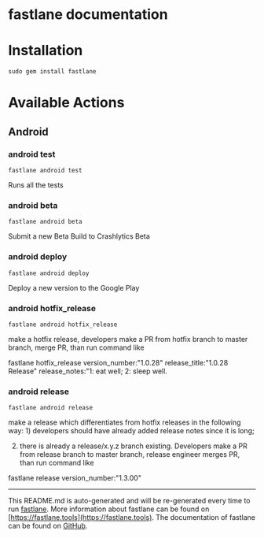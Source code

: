 fastlane documentation
================
# Installation
```
sudo gem install fastlane
```
# Available Actions
## Android
### android test
```
fastlane android test
```
Runs all the tests
### android beta
```
fastlane android beta
```
Submit a new Beta Build to Crashlytics Beta
### android deploy
```
fastlane android deploy
```
Deploy a new version to the Google Play
### android hotfix_release
```
fastlane android hotfix_release
```
make a hotfix release, developers make a PR from hotfix branch to master branch, merge PR, than run command like

 fastlane hotfix_release version_number:"1.0.28" release_title:"1.0.28 Release" release_notes:"1: eat well; 2: sleep well.
### android release
```
fastlane android release
```
make a release which differentiates from hotfix releases in the following way: 1) developers should have already added release notes since it is long;

 2) there is already a release/x.y.z branch existing. Developers make a PR from release branch to master branch, release engineer merges PR, than run command like

 fastlane release version_number:"1.3.00"

----

This README.md is auto-generated and will be re-generated every time to run [fastlane](https://fastlane.tools).
More information about fastlane can be found on [https://fastlane.tools](https://fastlane.tools).
The documentation of fastlane can be found on [GitHub](https://github.com/fastlane/fastlane/tree/master/fastlane).